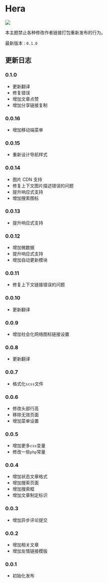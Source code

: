 # Hera

![](https://static.fatesinger.com/2024/12/2u80bhyxkmru4o9j.png)

本主题禁止各种修改作者链接打包重新发布的行为。

最新版本 : `0.1.0`

## 更新日志

### 0.1.0

- 更新翻译
- 修复错误
- 增加文章点赞
- 增加分享链接复制

### 0.0.16

- 增加移动端菜单

### 0.0.15

- 重新设计导航样式

### 0.0.14

- 图片 CDN 支持
- 修复上下文图片描述错误的问题
- 提升响应式支持
- 增加搜索图标

### 0.0.13

- 提升响应式支持

### 0.0.12

- 增加微数据
- 提升响应式支持
- 增加自动更新模块

### 0.0.11

- 修复上下文链接错误的问题

### 0.0.10

- 更新翻译

### 0.0.9

- 增加社会化网络图标链接设置

### 0.0.8

- 更新翻译

### 0.0.7

- 格式化`scss`文件

### 0.0.6

- 修改头部行高
- 移除无效页面
- 增加菜单设置

### 0.0.5

- 增加更多`css`变量
- 修改一些`php`常量

### 0.0.4

- 增加状态文章格式
- 增加搜索页面
- 增加搜索框
- 增加文章制定标识

### 0.0.3

- 增加异步评论提交

### 0.0.2

- 增加相关文章
- 增加友情链接模版

### 0.0.1

- 初始化发布
